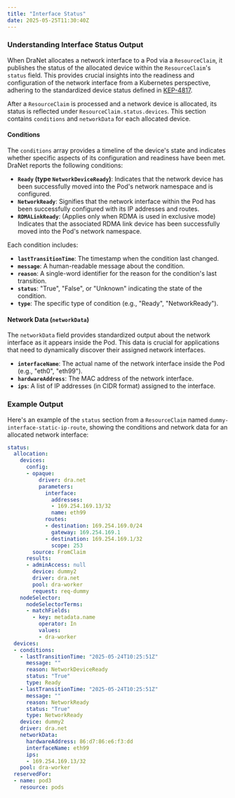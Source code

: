 ```yaml
---
title: "Interface Status"
date: 2025-05-25T11:30:40Z
---
```


### Understanding Interface Status Output

When DraNet allocates a network interface to a Pod via a `ResourceClaim`, it publishes the status of the allocated device within the `ResourceClaim`'s `status` field. This provides crucial insights into the readiness and configuration of the network interface from a Kubernetes perspective, adhering to the standardized device status defined in [KEP-4817](https://github.com/kubernetes/enhancements/blob/master/keps/sig-node/4817-resource-claim-device-status/README.md).

After a `ResourceClaim` is processed and a network device is allocated, its status is reflected under `ResourceClaim.status.devices`. This section contains `conditions` and `networkData` for each allocated device.

#### Conditions

The `conditions` array provides a timeline of the device's state and indicates whether specific aspects of its configuration and readiness have been met. DraNet reports the following conditions:

* **`Ready` (type `NetworkDeviceReady`)**: Indicates that the network device has been successfully moved into the Pod's network namespace and is configured.
* **`NetworkReady`**: Signifies that the network interface within the Pod has been successfully configured with its IP addresses and routes.
* **`RDMALinkReady`**: (Applies only when RDMA is used in exclusive mode) Indicates that the associated RDMA link device has been successfully moved into the Pod's network namespace.

Each condition includes:
* **`lastTransitionTime`**: The timestamp when the condition last changed.
* **`message`**: A human-readable message about the condition.
* **`reason`**: A single-word identifier for the reason for the condition's last transition.
* **`status`**: "True", "False", or "Unknown" indicating the state of the condition.
* **`type`**: The specific type of condition (e.g., "Ready", "NetworkReady").

#### Network Data (`networkData`)

The `networkData` field provides standardized output about the network interface as it appears inside the Pod. This data is crucial for applications that need to dynamically discover their assigned network interfaces.

* **`interfaceName`**: The actual name of the network interface inside the Pod (e.g., "eth0", "eth99").
* **`hardwareAddress`**: The MAC address of the network interface.
* **`ips`**: A list of IP addresses (in CIDR format) assigned to the interface.

### Example Output

Here's an example of the `status` section from a `ResourceClaim` named `dummy-interface-static-ip-route`, showing the conditions and network data for an allocated network interface:

```yaml
status:
  allocation:
    devices:
      config:
      - opaque:
          driver: dra.net
          parameters:
            interface:
              addresses:
              - 169.254.169.13/32
              name: eth99
            routes:
            - destination: 169.254.169.0/24
              gateway: 169.254.169.1
            - destination: 169.254.169.1/32
              scope: 253
        source: FromClaim
      results:
      - adminAccess: null
        device: dummy2
        driver: dra.net
        pool: dra-worker
        request: req-dummy
    nodeSelector:
      nodeSelectorTerms:
      - matchFields:
        - key: metadata.name
          operator: In
          values:
          - dra-worker
  devices:
  - conditions:
    - lastTransitionTime: "2025-05-24T10:25:51Z"
      message: ""
      reason: NetworkDeviceReady
      status: "True"
      type: Ready
    - lastTransitionTime: "2025-05-24T10:25:51Z"
      message: ""
      reason: NetworkReady
      status: "True"
      type: NetworkReady
    device: dummy2
    driver: dra.net
    networkData:
      hardwareAddress: 86:d7:86:e6:f3:dd
      interfaceName: eth99
      ips:
      - 169.254.169.13/32
    pool: dra-worker
  reservedFor:
  - name: pod3
    resource: pods
```
